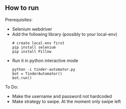 ## How to run

Prerequisites:
* Selenium webdriver
* Add the following library (possibly to your local-env)
  ```
  # create local-env first
  pip install selenium
  pip install Pillow
  ```
* Run it in python interactive mode
  ```
  python -i tinder-automator.py
  bot = TinderAutomator()
  bot.run()
  ```
To Do:
* Make the username and password not hardcoded
* Make strategy to swipe. At the moment only swipe left
